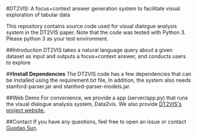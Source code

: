 #DT2VIS: A focus+context answer generation system to facilitate visual exploration of tabular data

This repository contains source code used for visual dialogue analysis system in the DT2VIS paper. Note that the code was tested with Python 3. Please python 3 as your test environment.

##Introduction
DT2VIS takes a natural language query about a given dataset as input and outputs a focus+context answer, and conducts users to explore

##**Install Dependencies**
The DT2VIS code has a few dependencies that can be installed using the requirement.txt file,
In addition, the system also needs stanford-parser.jar and stanford-parser-models.jar.

##Web Demo
For convenience, we provide a app (server/app.py) that runs the visual dialogue analysis system, Data2vis. We also provide [DT2VIS's project website.](http://dt2vis.godoorsun.org:45186/)

##Contact
If you have any questions, feel free to open an issue or contact [Guodao Sun](guodao@zjut.edu.cn).
